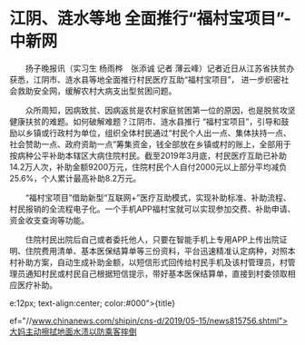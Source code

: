 # 江阴、涟水等地 全面推行“福村宝项目”-中新网

　　扬子晚报讯（实习生 杨雨桦　张添诚 记者 薄云峰）记者近日从江苏省扶贫办获悉，江阴市、涟水县等地全面推行村民医疗互助“福村宝项目”， 进一步织密社会救助安全网，缓解农村大病支出型贫困问题。

　　众所周知，因病致贫、因病返贫是农村家庭贫困第一位的原因，也是脱贫攻坚健康扶贫的难题。如何破解难题？江阴市、涟水县推行 “福村宝项目”，引导和鼓励以乡镇或行政村为单位，组织全体村民通过“村民个人出一点、集体扶持一点、社会赞助一点、政府资助一点”筹集资金，钱全部放在乡镇或村的账上，全部用于按病种公平补助本辖区大病住院村民。截至2019年3月底，村民医疗互助已补助14.2万人次，补助金额9200万元，住院村民个人自付2000元以上部分平均减负25.6%，个人累计最高补助8.2万元。

　　“福村宝项目”借助新型“互联网+”医疗互助模式，实现补助标准、补助流程、村民报销的全流程电子化。一个手机APP福村宝就可以实现参加交费、补助申请、资金收支查询等功能。

　　住院村民出院后自己或者委托他人，只要在智能手机上专用APP上传出院证明、住院费用清单、基本医保结算单等三份资料，平台迅速精准认定病种，对照本村补助方案，自动生成补助金额，以短信形式回传给村民手机及该村管理员，村管理员通知村民或村民自己根据短信提示，带好基本医保结算单，直接到村委领取相应医疗补助。

e:12px; text-align:center; color:#000">{title}

ef="//www.chinanews.com/shipin/cns-d/2019/05-15/news815756.shtml">大妈主动擦拭地面水渍以防乘客摔倒
